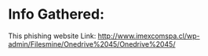 # Info Gathered:

This phishing website Link: http://www.imexcomspa.cl/wp-admin/Filesmine/Onedrive%2045/Onedrive%2045/


